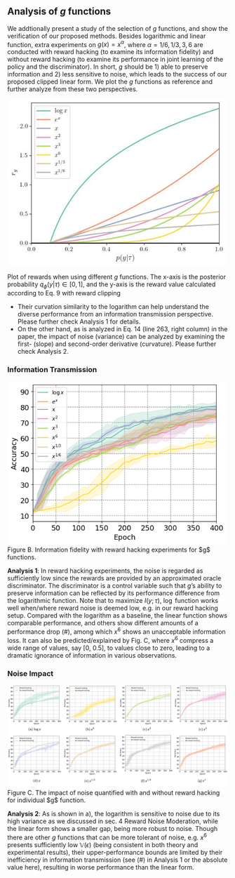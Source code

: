 ## Analysis of $g$ functions
We addtionally present a study of the selection of $g$ functions, and show the verification of our proposed methods. Besides logarithmic and linear function, extra experiments on $g(x) = x^{\alpha}$, where $\alpha = 1/6, 1/3, 3, 6$ are conducted with reward hacking (to examine its information fidelity) and without reward hacking (to examine its performance in joint learning of the policy and the discriminator). In short, $g$ should be 1)  able to preserve information and 2) less sensitive to noise, which leads to the success of our proposed clipped linear form. We plot the $g$ functions as reference and further analyze from these two perspectives.


<img src='resources/figure1-g-functions.jpg' width='500'>

Plot of rewards when using different $g$ functions. The x-axis is the posterior probability $q_\phi(y|\tau) \in [0,1]$, and the y-axis is the reward value calculated according to Eq. 9 with reward clipping

- Their curvation similarity to the logarithm can help understand the diverse performance from an information transmission perspective. Please further check Analysis 1 for details.
- On the other hand, as is analyzed in Eq. 14 (line 263, right column) in the paper, the impact of noise (variance) can be analyzed by examining the first- (slope) and second-order derivative (curvature). Please further check Analysis 2.

### Information Transmission

<img src='resources/figure2-reward-hacking-all.jpg' width='500'>
Figure B. Information fidelity with reward hacking experiments for $g$ functions.
 
**Analysis 1**: In reward hacking experiments, the noise is regarded as sufficiently low since the rewards are provided by an approximated oracle discriminator. The discriminator is a control variable such that $g$’s ability to preserve information can be reflected by its performance difference from the logarithmic function. Note that to maximize $I(y;\tau)$, $\log$ function works well when/where reward noise is deemed low, e.g. in our reward hacking setup.
Compared with the logarithm as a baseline, the linear function shows comparable performance, and others show different amounts of a performance drop (#), among which $x^6$ shows an unacceptable information loss. It can also be predicted/explained by Fig. C, where $x^6$ compress a wide range of values, say [0, 0.5], to values close to zero, leading to a dramatic ignorance of information in various observations.




### Noise Impact

<img src='resources/figure-3-noise-impact.jpg' width='900'>
Figure C. The impact of noise quantified with and without reward hacking for individual $g$ function. 

**Analysis 2**: As is shown in a), the logarithm is sensitive to noise due to its high variance as we discussed in sec. 4 Reward Noise Moderation, while the linear form shows a smaller gap, being more robust to noise. Though there are other $g$ functions that can be more tolerant of noise, e.g. $x^6$ presents sufficiently low $\mathbb{V}(\epsilon)$ (being consistent in both theory and experimental results), their upper-performance bounds are limited by their inefficiency in information transmission (see (#) in Analysis 1 or the absolute value here), resulting in worse performance than the linear form.
